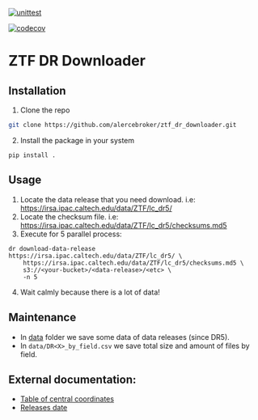 [![unittest](https://github.com/alercebroker/ztf_dr/actions/workflows/unittest.yml/badge.svg)](https://github.com/alercebroker/ztf_dr/actions/workflows/unittest.yml)

[![codecov](https://codecov.io/gh/alercebroker/ztf_dr/branch/master/graph/badge.svg)](https://codecov.io/gh/alercebroker/ztf_dr)


# ZTF DR Downloader

## Installation

1. Clone the repo

```bash
git clone https://github.com/alercebroker/ztf_dr_downloader.git
```

2. Install the package in your system
```
pip install .   
```

## Usage

1. Locate the data release that you need download. i.e: https://irsa.ipac.caltech.edu/data/ZTF/lc_dr5/
2. Locate the checksum file. i.e: https://irsa.ipac.caltech.edu/data/ZTF/lc_dr5/checksums.md5
3. Execute for 5 parallel process:

```
dr download-data-release https://irsa.ipac.caltech.edu/data/ZTF/lc_dr5/ \
    https://irsa.ipac.caltech.edu/data/ZTF/lc_dr5/checksums.md5 \
    s3://<your-bucket>/<data-release>/<etc> \
    -n 5
```
4. Wait calmly because there is a lot of data!

## Maintenance

- In [data](https://github.com/alercebroker/ztf_dr_downloader/tree/master/data) folder we save some data of data releases (since DR5).
- In `data/DR<X>_by_field.csv` we save total size and amount of files by field.

## External documentation:

- [Table of central coordinates](https://www.oir.caltech.edu/twiki_ptf/pub/ZTF/ZTFFieldGrid/ZTF_Fields.txt)
- [Releases date](http://sites.astro.caltech.edu/ztf/csac/Presentations/masci_Pasadena_10.23.20.pdf)